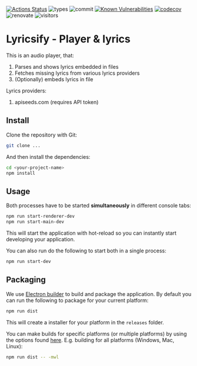 [![Actions Status](https://github.com/yoavain/lyricsify/workflows/Node%20CI/badge.svg)](https://github.com/yoavain/lyricsify/actions) ![types](https://img.shields.io/npm/types/typescript.svg) ![commit](https://img.shields.io/github/last-commit/yoavain/lyricsify.svg) [![Known Vulnerabilities](https://snyk.io//test/github/yoavain/lyricsify/badge.svg?targetFile=package.json)](https://snyk.io//test/github/yoavain/lyricsify?targetFile=package.json) [![codecov](https://codecov.io/gh/yoavain/lyricsify/branch/master/graph/badge.svg)](https://codecov.io/gh/yoavain/lyricsify) ![renovate](https://badges.renovateapi.com/github/yoavain/lyricsify) ![visitors](https://visitor-badge.glitch.me/badge?page_id=yoavain.lyricsify)
# Lyricsify -  Player & lyrics

This is an audio player, that:
1. Parses and shows lyrics embedded in files
2. Fetches missing lyrics from various lyrics providers
3. (Optionally) embeds lyrics in file

Lyrics providers:
1. apiseeds.com (requires API token)   

## Install
Clone the repository with Git:

```bash
git clone ...
```

And then install the dependencies:

```bash
cd <your-project-name>
npm install
```

## Usage
Both processes have to be started **simultaneously** in different console tabs:

```bash
npm run start-renderer-dev
npm run start-main-dev
```

This will start the application with hot-reload so you can instantly start developing your application.

You can also run do the following to start both in a single process:

```bash
npm run start-dev
```

## Packaging
We use [Electron builder](https://www.electron.build/) to build and package the application. By default you can run the following to package for your current platform:

```bash
npm run dist
```

This will create a installer for your platform in the `releases` folder.

You can make builds for specific platforms (or multiple platforms) by using the options found [here](https://www.electron.build/cli). E.g. building for all platforms (Windows, Mac, Linux):

```bash
npm run dist -- -mwl
```
